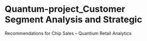 # Quantum-project_Customer Segment Analysis and Strategic 
Recommendations for Chip Sales – Quantium 
Retail Analytics
